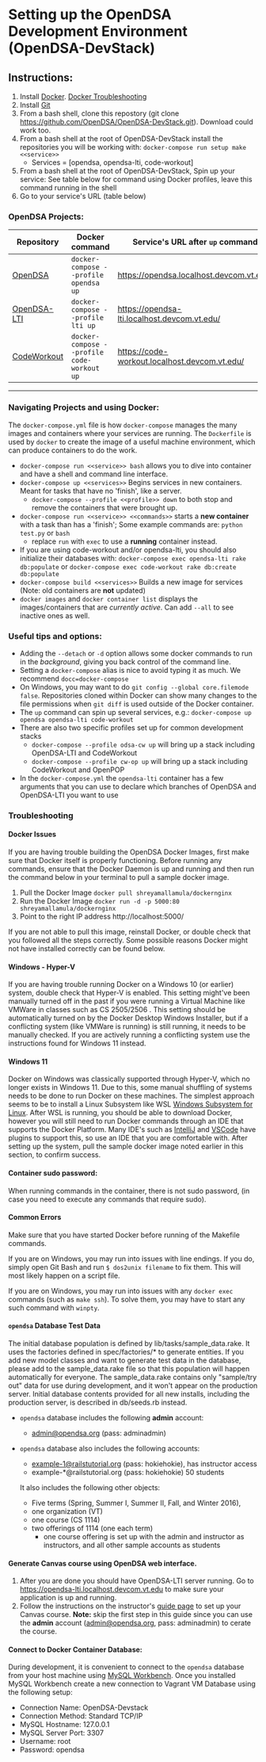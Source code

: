Setting up the OpenDSA Development Environment (OpenDSA-DevStack)
=================================================================

## Instructions:

1. Install [Docker](https://docs.docker.com/get-docker/). [Docker Troubleshooting](https://github.com/OpenDSA/OpenDSA-DevStack/edit/documentationUpdates/README.md#docker-issues)
2. Install [Git](https://git-scm.com/book/en/v2/Getting-Started-Installing-Git)
2. From a bash shell, clone this repostory (git clone https://github.com/OpenDSA/OpenDSA-DevStack.git).  Download could work too. 
3. From a bash shell at the root of OpenDSA-DevStack install the repositories you will be working with: `docker-compose run setup make <<service>>`
   - Services = [opendsa, opendsa-lti, code-workout]
4. From a bash shell at the root of OpenDSA-DevStack, Spin up your service: See table below for command using Docker profiles, leave this command running in the shell
5. Go to your service's URL (table below)

### OpenDSA Projects:

| Repository                                             | Docker command                             | Service's URL after `up` command              |
|--------------------------------------------------------|--------------------------------------------|-----------------------------------------------|
| [OpenDSA](https://github.com/OpenDSA/OpenDSA)          | `docker-compose --profile opendsa up`      | https://opendsa.localhost.devcom.vt.edu/      |
| [OpenDSA-LTI](https://github.com/OpenDSA/OpenDSA-LTI)  | `docker-compose --profile lti up`          | https://opendsa-lti.localhost.devcom.vt.edu/  |
| [CodeWorkout](https://github.com/web-cat/code-workout) | `docker-compose --profile code-workout up` | https://code-workout.localhost.devcom.vt.edu/ |

----------

### Navigating Projects and using Docker:

The `docker-compose.yml` file is how `docker-compose` manages the many images and containers where your services are running.  The `Dockerfile` is used by `docker` to create the image of a useful machine environment, which can produce containers to do the work.

- `docker-compose run <<service>> bash` allows you to dive into container and have a shell and command line interface.
- `docker-compose up <<services>>` Begins services in new containers.  Meant for tasks that have no 'finish', like a server.
   - `docker-compose --profile <<profile>> down` to both stop and remove the containers that were brought up.
- `docker-compose run <<service>> <<commands>>`  starts a **new container** with a task than has a 'finish';  Some example commands are: `python test.py` or `bash`
   - replace `run` with `exec` to use a **running** container instead.
- If you are using code-workout and/or opendsa-lti, you should also initialize their databases with: `docker-compose exec opendsa-lti rake db:populate` or `docker-compose exec code-workout rake db:create db:populate`
- `docker-compose build <<services>>` Builds a new image for services (Note: old containers are **not** updated)
- `docker images` and `docker container list` displays the images/containers that are *currently active*.  Can add `--all` to see inactive ones as well.

### Useful tips and options:

- Adding the `--detach` or `-d` option allows some docker commands to run in the *background*, giving you back control of the command line.
- Setting a `docker-compose` alias is nice to avoid typing it as much.  We recommend `docc=docker-compose`
- On Windows, you may want to do `git config --global core.filemode false`.  Repositories cloned within Docker can show many changes to the file permissions when `git diff` is used outside of the Docker container.
- The `up` command can spin up several services, e.g.: `docker-compose up opendsa opendsa-lti code-workout`
- There are also two specific profiles set up for common development stacks
  - `docker-compose --profile odsa-cw up` will bring up a stack including OpenDSA-LTI and CodeWorkout
  - `docker-compose --profile cw-op up` will bring up a stack including CodeWorkout and OpenPOP
- In the `docker-compose.yml` the `opendsa-lti` container has a few arguments that you can use to declare which branches of OpenDSA and OpenDSA-LTI you want to use

### Troubleshooting 
#### Docker Issues 
If you are having trouble building the OpenDSA Docker Images, first make sure that Docker itself is properly functioning. Before running any commands, ensure that the Docker Daemon is up and running and then run the command below in your terminal to pull a sample docker image. 

1. Pull the Docker Image 
`docker pull shreyamallamula/dockernginx`
2. Run the Docker Image 
`docker run -d -p 5000:80 shreyamallamula/dockernginx`
3. Point to the right IP address 
http://localhost:5000/ 

If you are not able to pull this image, reinstall Docker, or double check that you followed all the steps correctly. Some possible reasons Docker might not have installed correctly can be found below. 

#### Windows - Hyper-V 
If you are having trouble running Docker on a Windows 10 (or earlier) system, double check that Hyper-V is enabled. This setting might've been manually turned off in the past if you were running a Virtual Machine like VMWare in classes such as CS 2505/2506 . This setting should be automatically turned on by the Docker Desktop Windows Installer, but if a conflicting system (like VMWare is running) is still running, it needs to be manually checked. If you are actively running a conflicting system use the instructions found for Windows 11 instead. 

#### Windows 11
Docker on Windows was classically supported through Hyper-V, which no longer exists in Windows 11. Due to this, some manual shuffling of systems needs to be done to run Docker on these machines. The simplest approach seems to be to install a Linux Subsystem like WSL [Windows Subsystem for Linux](https://hope.edu/academics/computer-science/student-resources/using-wsl.html). After WSL is running, you should be able to download Docker, however you will still need to run Docker commands through an IDE that supports the Docker Platform. Many IDE's such as [IntelliJ](https://www.jetbrains.com/help/idea/docker.html#:~:text=IntelliJ%20IDEA%20provides%20Docker%20support,as%20described%20in%20Install%20plugins.) and [VSCode](https://code.visualstudio.com/docs/containers/overview) have plugins to support this, so use an IDE that you are comfortable with. After setting up the system, pull the sample docker image noted earlier in this section, to confirm success. 

#### Container sudo password:

When running commands in the container, there is not sudo password, (in case you need to execute any commands that require sudo).

#### Common Errors

Make sure that you have started Docker before running of the Makefile commands.

If you are on Windows, you may run into issues with line endings.  If you do, simply open Git Bash and run `$ dos2unix filename` to fix them.  This will most likely happen on a script file.

If you are on Windows, you may run into issues with any `docker exec` commands (such as `make ssh`).  To solve them, you may have to start any such command with `winpty`.

#### `opendsa` Database Test Data

The initial database population is defined by lib/tasks/sample_data.rake.
It uses the factories defined in spec/factories/* to generate entities.
If you add new model classes and want to generate test data in the
database, please add to the sample_data.rake file so that this population
will happen automatically for everyone.  The sample_data.rake contains
only "sample/try out" data for use during development, and it won't
appear on the production server.  Initial database contents provided
for all new installs, including the production server, is described
in db/seeds.rb instead.

  - `opendsa` database includes the following **admin** account:
    - admin@opendsa.org (pass: adminadmin)
  - `opendsa` database also includes the following accounts:
    - example-1@railstutorial.org (pass: hokiehokie), has instructor access
    - example-*@railstutorial.org (pass: hokiehokie) 50 students

    It also includes the following other objects:
    - Five terms (Spring, Summer I, Summer II, Fall, and Winter 2016),
    - one organization (VT)
    - one course (CS 1114)
    - two offerings of 1114 (one each term)
      - one course offering is set up with the admin and instructor
        as instructors, and all other sample accounts as students

#### Generate Canvas course using OpenDSA web interface.

1. After you are done you should have OpenDSA-LTI server running. Go to https://opendsa-lti.localhost.devcom.vt.edu to make sure your application is up and running.
2. Follow the instructions on the instructor's [guide page](https://opendsa-lti.localhost.devcom.vt.edu/home/guide) to set up your Canvas course. **Note:** skip the first step in this guide since you can use the **admin** account (admin@opendsa.org, pass: adminadmin) to cerate the course.

#### Connect to Docker Container Database:

During development, it is convenient to connect to the `opendsa` database from your host machine using [MySQL Workbench](https://www.mysql.com/products/workbench/). Once you installed MySQL Workbench create a new connection to Vagrant VM Database using the following setup:

- Connection Name: OpenDSA-Devstack
- Connection Method: Standard TCP/IP
- MySQL Hostname: 127.0.0.1
- MySQL Server Port: 3307
- Username: root
- Password: opendsa

